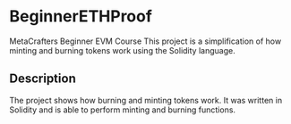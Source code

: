 # BeginnerETHProof
MetaCrafters Beginner EVM Course
This project is a simplification of how minting and burning tokens work using the Solidity language.

## Description
The project shows how burning and minting tokens work. It was written in Solidity and is able to perform minting and burning functions. 
